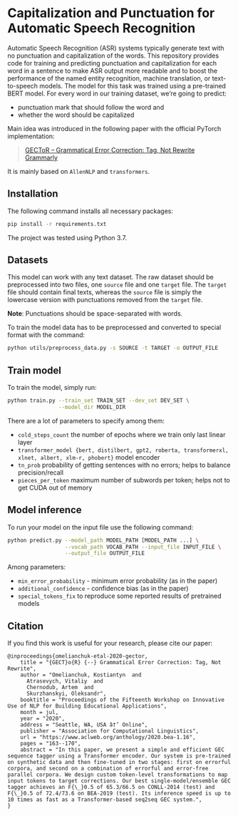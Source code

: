 # Capitalization and Punctuation for Automatic Speech Recognition

Automatic Speech Recognition (ASR) systems typically generate text with no punctuation and capitalization of the words. This repository provides code for training and predicting punctuation and capitalization for each word in a sentence to make ASR output more readable and to boost the performance of the named entity recognition, machine translation, or text-to-speech models. The model for this task was trained using a pre-trained BERT model. For every word in our training dataset, we’re going to predict:

- punctuation mark that should follow the word and
- whether the word should be capitalized

Main idea was introduced in the following paper with the official PyTorch implementation:
> [GECToR – Grammatical Error Correction: Tag, Not Rewrite](https://arxiv.org/abs/2005.12592)<br>
> [Grammarly](https://github.com/grammarly/gector)

It is mainly based on `AllenNLP` and `transformers`.
## Installation
The following command installs all necessary packages:
```.bash
pip install -r requirements.txt
```
The project was tested using Python 3.7.

## Datasets
This model can work with any text dataset. The raw dataset should be preprocessed into two files, one `source` file and one `target` file. The `target` file should contain final texts, whereas the `source` file is simply the lowercase version with punctuations removed from the `target` file.<br>

**Note**: Punctuations should be space-separated with words.<br>

To train the model data has to be preprocessed and converted to special format with the command:
```.bash
python utils/preprocess_data.py -s SOURCE -t TARGET -o OUTPUT_FILE
```

## Train model
To train the model, simply run:
```.bash
python train.py --train_set TRAIN_SET --dev_set DEV_SET \
                --model_dir MODEL_DIR
```
There are a lot of parameters to specify among them:
- `cold_steps_count` the number of epochs where we train only last linear layer
- `transformer_model {bert, distilbert, gpt2, roberta, transformerxl, xlnet, albert, xlm-r, phobert}` model encoder
- `tn_prob` probability of getting sentences with no errors; helps to balance precision/recall
- `pieces_per_token` maximum number of subwords per token; helps not to get CUDA out of memory

## Model inference
To run your model on the input file use the following command:
```.bash
python predict.py --model_path MODEL_PATH [MODEL_PATH ...] \
                  --vocab_path VOCAB_PATH --input_file INPUT_FILE \
                  --output_file OUTPUT_FILE
```
Among parameters:
- `min_error_probability` - minimum error probability (as in the paper)
- `additional_confidence` - confidence bias (as in the paper)
- `special_tokens_fix` to reproduce some reported results of pretrained models

## Citation
If you find this work is useful for your research, please cite our paper:
```
@inproceedings{omelianchuk-etal-2020-gector,
    title = "{GECT}o{R} {--} Grammatical Error Correction: Tag, Not Rewrite",
    author = "Omelianchuk, Kostiantyn  and
      Atrasevych, Vitaliy  and
      Chernodub, Artem  and
      Skurzhanskyi, Oleksandr",
    booktitle = "Proceedings of the Fifteenth Workshop on Innovative Use of NLP for Building Educational Applications",
    month = jul,
    year = "2020",
    address = "Seattle, WA, USA â†’ Online",
    publisher = "Association for Computational Linguistics",
    url = "https://www.aclweb.org/anthology/2020.bea-1.16",
    pages = "163--170",
    abstract = "In this paper, we present a simple and efficient GEC sequence tagger using a Transformer encoder. Our system is pre-trained on synthetic data and then fine-tuned in two stages: first on errorful corpora, and second on a combination of errorful and error-free parallel corpora. We design custom token-level transformations to map input tokens to target corrections. Our best single-model/ensemble GEC tagger achieves an F{\_}0.5 of 65.3/66.5 on CONLL-2014 (test) and F{\_}0.5 of 72.4/73.6 on BEA-2019 (test). Its inference speed is up to 10 times as fast as a Transformer-based seq2seq GEC system.",
}
```
